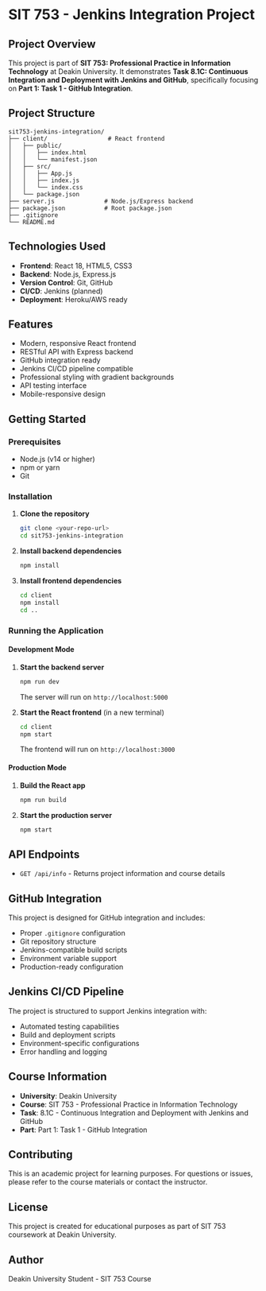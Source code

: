 # SIT 753 - Jenkins Integration Project

## Project Overview

This project is part of **SIT 753: Professional Practice in Information Technology** at Deakin University. It demonstrates **Task 8.1C: Continuous Integration and Deployment with Jenkins and GitHub**, specifically focusing on **Part 1: Task 1 - GitHub Integration**.

## Project Structure

```
sit753-jenkins-integration/
├── client/                 # React frontend
│   ├── public/
│   │   ├── index.html
│   │   └── manifest.json
│   ├── src/
│   │   ├── App.js
│   │   ├── index.js
│   │   └── index.css
│   └── package.json
├── server.js              # Node.js/Express backend
├── package.json           # Root package.json
├── .gitignore
└── README.md
```

## Technologies Used

- **Frontend**: React 18, HTML5, CSS3
- **Backend**: Node.js, Express.js
- **Version Control**: Git, GitHub
- **CI/CD**: Jenkins (planned)
- **Deployment**: Heroku/AWS ready

## Features

- Modern, responsive React frontend
- RESTful API with Express backend
- GitHub integration ready
- Jenkins CI/CD pipeline compatible
- Professional styling with gradient backgrounds
- API testing interface
- Mobile-responsive design

## Getting Started

### Prerequisites

- Node.js (v14 or higher)
- npm or yarn
- Git

### Installation

1. **Clone the repository**
   ```bash
   git clone <your-repo-url>
   cd sit753-jenkins-integration
   ```

2. **Install backend dependencies**
   ```bash
   npm install
   ```

3. **Install frontend dependencies**
   ```bash
   cd client
   npm install
   cd ..
   ```

### Running the Application

#### Development Mode

1. **Start the backend server**
   ```bash
   npm run dev
   ```
   The server will run on `http://localhost:5000`

2. **Start the React frontend** (in a new terminal)
   ```bash
   cd client
   npm start
   ```
   The frontend will run on `http://localhost:3000`

#### Production Mode

1. **Build the React app**
   ```bash
   npm run build
   ```

2. **Start the production server**
   ```bash
   npm start
   ```

## API Endpoints

- `GET /api/info` - Returns project information and course details

## GitHub Integration

This project is designed for GitHub integration and includes:

- Proper `.gitignore` configuration
- Git repository structure
- Jenkins-compatible build scripts
- Environment variable support
- Production-ready configuration

## Jenkins CI/CD Pipeline

The project is structured to support Jenkins integration with:

- Automated testing capabilities
- Build and deployment scripts
- Environment-specific configurations
- Error handling and logging

## Course Information

- **University**: Deakin University
- **Course**: SIT 753 - Professional Practice in Information Technology
- **Task**: 8.1C - Continuous Integration and Deployment with Jenkins and GitHub
- **Part**: Part 1: Task 1 - GitHub Integration

## Contributing

This is an academic project for learning purposes. For questions or issues, please refer to the course materials or contact the instructor.

## License

This project is created for educational purposes as part of SIT 753 coursework at Deakin University.

## Author

Deakin University Student - SIT 753 Course
